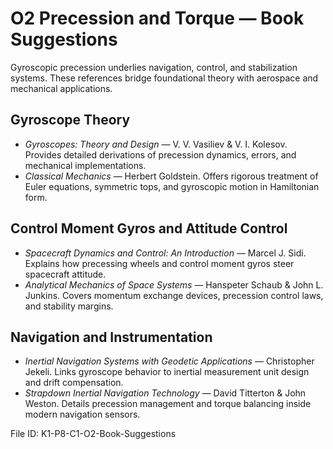 # O2 Precession and Torque — Book Suggestions

Gyroscopic precession underlies navigation, control, and stabilization systems. These references bridge foundational theory with aerospace and mechanical applications.

## Gyroscope Theory
- *Gyroscopes: Theory and Design* — V. V. Vasiliev & V. I. Kolesov. Provides detailed derivations of precession dynamics, errors, and mechanical implementations.
- *Classical Mechanics* — Herbert Goldstein. Offers rigorous treatment of Euler equations, symmetric tops, and gyroscopic motion in Hamiltonian form.

## Control Moment Gyros and Attitude Control
- *Spacecraft Dynamics and Control: An Introduction* — Marcel J. Sidi. Explains how precessing wheels and control moment gyros steer spacecraft attitude.
- *Analytical Mechanics of Space Systems* — Hanspeter Schaub & John L. Junkins. Covers momentum exchange devices, precession control laws, and stability margins.

## Navigation and Instrumentation
- *Inertial Navigation Systems with Geodetic Applications* — Christopher Jekeli. Links gyroscope behavior to inertial measurement unit design and drift compensation.
- *Strapdown Inertial Navigation Technology* — David Titterton & John Weston. Details precession management and torque balancing inside modern navigation sensors.

File ID: K1-P8-C1-O2-Book-Suggestions
